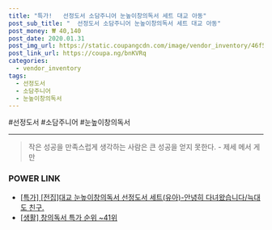 ```yaml
--- 
title: "특가!   선정도서 소담주니어 눈높이창의독서 세트 대교 아동" 
post_sub_title: "  선정도서 소담주니어 눈높이창의독서 세트 대교 아동" 
post_money: ₩ 40,140 
post_date: 2020.01.31 
post_img_url: https://static.coupangcdn.com/image/vendor_inventory/46f5/1c4aa9c7702cff0780512720548ce9efe2d8c6608bcdcd22b9dad49cb326.png 
post_link_url: https://coupa.ng/bnKVRq 
categories: 
  - vendor_inventory 
tags: 
  - 선정도서 
  - 소담주니어 
  - 눈높이창의독서 
--- 
```

  #선정도서 #소담주니어 #눈높이창의독서 
<hr> 

> 작은 성공을 만족스럽게 생각하는 사람은 큰 성공을 얻지 못한다. - 제세 메서 게만 


### POWER LINK

* <a href="https://blog.naver.com/an0733/221791956138" target="_blank">[특가] [전집]대교 눈높이창의독서 선정도서 세트(유아)-안녕히 다녀왔습니다/늑대도 친구.</a>
* <a href="https://blog.naver.com/sakai111/221790909934" target="_blank"> [생활] 창의독서 특가 순위 ~41위</a>
